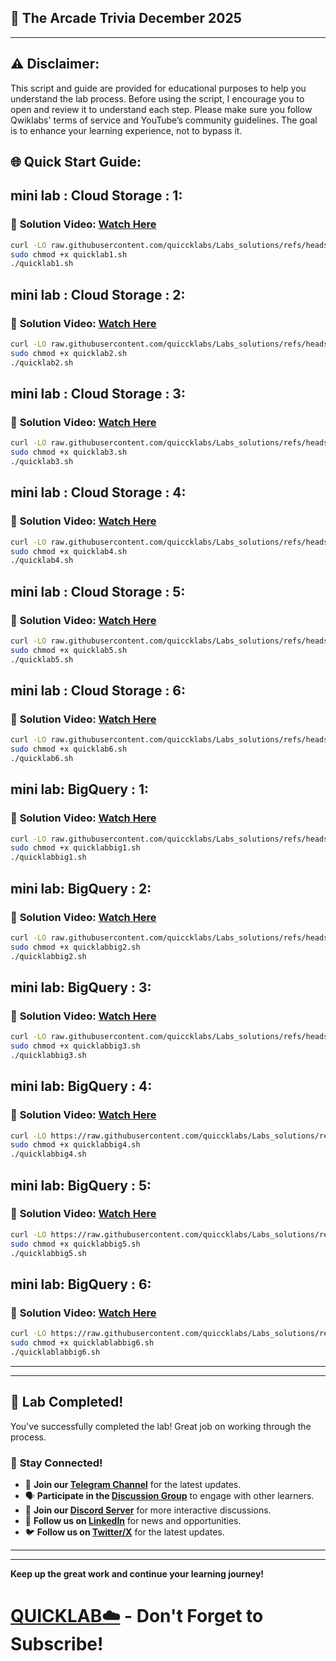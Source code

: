 

## 🚀 The Arcade Trivia December 2025


---

## ⚠️ **Disclaimer:**
This script and guide are provided for educational purposes to help you understand the lab process. Before using the script, I encourage you to open and review it to understand each step. Please make sure you follow Qwiklabs' terms of service and YouTube’s community guidelines. The goal is to enhance your learning experience, not to bypass it.


## 🌐 **Quick Start Guide:**

## **mini lab : Cloud Storage : 1:**
### 🔗 **Solution Video:** [Watch Here](https://youtu.be/lkPWkhCxfxo?si=QbbT87YZmYjpWoOb)



```bash
curl -LO raw.githubusercontent.com/quiccklabs/Labs_solutions/refs/heads/master/mini%20lab/quicklab1.sh
sudo chmod +x quicklab1.sh
./quicklab1.sh
```

## **mini lab : Cloud Storage : 2:**
### 🔗 **Solution Video:** [Watch Here](https://youtu.be/adygeJbmHqs?si=a2hpSD8Bfmm8pkaC)



```bash
curl -LO raw.githubusercontent.com/quiccklabs/Labs_solutions/refs/heads/master/mini%20lab/quicklab2.sh
sudo chmod +x quicklab2.sh
./quicklab2.sh
```

## **mini lab : Cloud Storage : 3:**
### 🔗 **Solution Video:** [Watch Here](https://youtu.be/-8drdvichxs?si=1R52hrPjghtJDCaX)



```bash
curl -LO raw.githubusercontent.com/quiccklabs/Labs_solutions/refs/heads/master/mini%20lab/quicklab3.sh
sudo chmod +x quicklab3.sh
./quicklab3.sh
```


## **mini lab : Cloud Storage : 4:**
### 🔗 **Solution Video:** [Watch Here](https://youtu.be/hPlMzqUKDiU?si=UxjIWuk5Us2Vqp2y)



```bash
curl -LO raw.githubusercontent.com/quiccklabs/Labs_solutions/refs/heads/master/mini%20lab/quicklab4.sh
sudo chmod +x quicklab4.sh
./quicklab4.sh
```

## **mini lab : Cloud Storage : 5:**
### 🔗 **Solution Video:** [Watch Here](https://youtu.be/iOxRKRPly2E?si=HDCVH7Gh0KkZc4qt)



```bash
curl -LO raw.githubusercontent.com/quiccklabs/Labs_solutions/refs/heads/master/mini%20lab/quicklab5.sh
sudo chmod +x quicklab5.sh
./quicklab5.sh
```

## **mini lab : Cloud Storage : 6:**
### 🔗 **Solution Video:** [Watch Here](https://youtu.be/AmB2ZDIwHik)



```bash
curl -LO raw.githubusercontent.com/quiccklabs/Labs_solutions/refs/heads/master/mini%20lab/quicklab6.sh
sudo chmod +x quicklab6.sh
./quicklab6.sh
```

## **mini lab: BigQuery : 1:**
### 🔗 **Solution Video:** [Watch Here](https://youtu.be/usJx0tO0nYU?si=R5HVWSGLqgBtDhL7)



```bash
curl -LO raw.githubusercontent.com/quiccklabs/Labs_solutions/refs/heads/master/mini%20lab/quicklabbig1.sh
sudo chmod +x quicklabbig1.sh
./quicklabbig1.sh
```

## **mini lab: BigQuery : 2:**
### 🔗 **Solution Video:** [Watch Here](https://youtu.be/oL55pJGheYQ?si=lBaseMkShaFF46HP)



```bash
curl -LO raw.githubusercontent.com/quiccklabs/Labs_solutions/refs/heads/master/mini%20lab/quicklabbig2.sh
sudo chmod +x quicklabbig2.sh
./quicklabbig2.sh
```

## **mini lab: BigQuery : 3:**
### 🔗 **Solution Video:** [Watch Here](https://youtu.be/EYqy5a0q41E)



```bash
curl -LO raw.githubusercontent.com/quiccklabs/Labs_solutions/refs/heads/master/mini%20lab/quicklabbig3.sh
sudo chmod +x quicklabbig3.sh
./quicklabbig3.sh
```

## **mini lab: BigQuery : 4:**
### 🔗 **Solution Video:** [Watch Here](https://youtu.be/NExkZwK8xXY)



```bash
curl -LO https://raw.githubusercontent.com/quiccklabs/Labs_solutions/refs/heads/master/mini%20lab/quicklabbig4.sh
sudo chmod +x quicklabbig4.sh
./quicklabbig4.sh
```


## **mini lab: BigQuery : 5:**
### 🔗 **Solution Video:** [Watch Here](https://youtu.be/7mBifQ2I7KQ)



```bash
curl -LO https://raw.githubusercontent.com/quiccklabs/Labs_solutions/refs/heads/master/mini%20lab/quicklabbig5.sh
sudo chmod +x quicklabbig5.sh
./quicklabbig5.sh
```

## **mini lab: BigQuery : 6:**
### 🔗 **Solution Video:** [Watch Here](https://youtu.be/iqTb_4jktRI)



```bash
curl -LO https://raw.githubusercontent.com/quiccklabs/Labs_solutions/refs/heads/master/mini%20lab/quicklablabbig6.sh
sudo chmod +x quicklablabbig6.sh
./quicklablabbig6.sh
```

---

---

## 🎉 **Lab Completed!**

You've successfully completed the lab! Great job on working through the process.

### 🌟 **Stay Connected!**

- 🔔 **Join our [Telegram Channel](https://t.me/quiccklab)** for the latest updates.
- 🗣 **Participate in the [Discussion Group](https://t.me/Quicklabchat)** to engage with other learners.
- 💬 **Join our [Discord Server](https://discord.gg/7fAVf4USZn)** for more interactive discussions.
- 💼 **Follow us on [LinkedIn](https://www.linkedin.com/company/quicklab-linkedin/)** for news and opportunities.
- 🐦 **Follow us on [Twitter/X](https://x.com/quicklab7)** for the latest updates.


---
---

**Keep up the great work and continue your learning journey!**

# [QUICKLAB☁️](https://www.youtube.com/@quick_lab) - Don't Forget to Subscribe!
